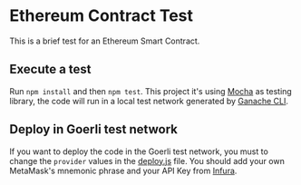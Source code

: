 # Ethereum Contract Test

This is a brief test for an Ethereum Smart Contract.

## Execute a test

Run `npm install` and then `npm test`. This project it's using [Mocha](https://mochajs.org/) as testing library, the code will run in a local test network generated by [Ganache CLI](https://trufflesuite.com/docs/ganache/).

## Deploy in Goerli test network

If you want to deploy the code in the Goerli test network, you must to change the `provider` values in the [deploy.js](deploy.js) file.
You should add your own MetaMask's mnemonic phrase and your API Key from [Infura](https://www.infura.io/).